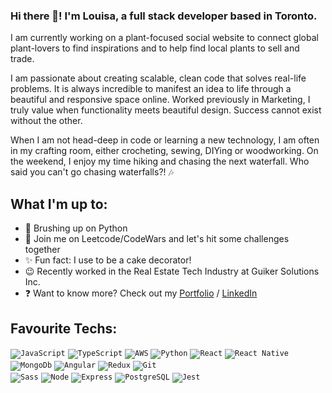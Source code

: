 ### Hi there 👋! I'm Louisa, a full stack developer based in Toronto.

I am currently working on a plant-focused social website to connect global plant-lovers to find inspirations and to help find local plants to sell and trade.

I am passionate about creating scalable, clean code that solves real-life problems. It is always incredible to manifest an idea to life through a beautiful and responsive space online. Worked previously in Marketing, I truly value when functionality meets beautiful design.  Success cannot exist without the other.

When I am not head-deep in code or learning a new technology, I am often in my crafting room, either crocheting, sewing, DIYing or woodworking. On the weekend, I enjoy my time hiking and chasing the next waterfall. Who said you can't go chasing waterfalls?! 🎶

## What I'm up to:
- 🌱 Brushing up on Python
- 🧠 Join me on Leetcode/CodeWars and let's hit some challenges together
- ✨ Fun fact: I use to be a cake decorator!
- 😉 Recently worked in the Real Estate Tech Industry at Guiker Solutions Inc.
- ❓ Want to know more? Check out my [Portfolio](https://www.lwong.ca) / [LinkedIn](https://www.linkedin.com/in/louisa-wy-wong/)

## Favourite Techs:
<code><img alt="JavaScript" src="https://img.shields.io/badge/JavaScript-F7DF1E?style=for-the-badge&logo=javascript&logoColor=black" /></code>
<code><img alt="TypeScript" src="https://img.shields.io/badge/-TypeScript-3178c6?style=for-the-badge&logo=typescript&logoColor=white" /></code>
<code><img alt="AWS" src="https://img.shields.io/badge/AWS-FF9900?style=for-the-badge&logo=aws&logoColor=orange" /></code>
<code><img alt="Python" src="https://img.shields.io/badge/-Python-4584b6?style=for-the-badge&logo=python&logoColor=white" /></code>
<code><img alt="React" src="https://img.shields.io/badge/-React-45b8d8?style=for-the-badge&logo=react&logoColor=white" /></code>
<code><img alt="React Native" src="https://img.shields.io/badge/react_native-%2320232a.svg?&style=for-the-badge&logo=react&logoColor=%2361DAFB"/></code>
<code><img alt="MongoDb" src="https://img.shields.io/badge/-MongoDB-589636?style=for-the-badge&logo=mongodb&logoColor=white" /></code>
<code><img alt="Angular" src="https://img.shields.io/badge/Angular-b52e31?logo=angular&amp;logoColor=white&amp;style=for-the-badge"></code>
<code><img alt="Redux" src="https://img.shields.io/badge/-Redux-764ABC?style=for-the-badge&logo=redux&logoColor=white" /></code>
<code><img alt="Git" src="https://img.shields.io/badge/-Git-c9510c?style=for-the-badge&logo=git&logoColor=white" /> </code>
<code><img alt="Sass" src="https://img.shields.io/badge/-Sass-CC6699?style=for-the-badge&logo=sass&logoColor=white" /></code>
<code><img alt="Node" src="https://img.shields.io/badge/-Node-43853d?style=for-the-badge&logo=Node.js&logoColor=white" /></code>
<code><img alt="Express" src="https://img.shields.io/badge/Express-404D59?style=for-the-badge&logo=express&logoColor=white" /></code>
<code><img alt="PostgreSQL" src="https://img.shields.io/badge/PostgreSQL-316192?style=for-the-badge&logo=postgresql&logoColor=white" /></code>
<code><img alt="Jest" src="https://img.shields.io/badge/-Jest-C21325?style=for-the-badge&logo=jest&logoColor=white" /></code>


